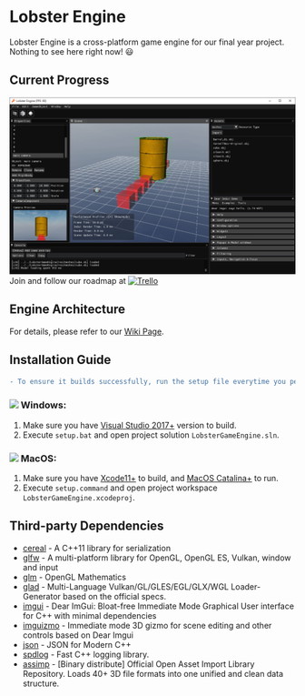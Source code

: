 # Lobster Engine
Lobster Engine is a cross-platform game engine for our final year project. Nothing to see here right now! :smiley:
## Current Progress
![](doc/Screenshot.png)
Join and follow our roadmap at [<img src="https://d2k1ftgv7pobq7.cloudfront.net/meta/u/res/images/brand-assets/Logos/0099ec3754bf473d2bbf317204ab6fea/trello-logo-blue.png" width="80" alt="Trello">](https://trello.com/invite/b/CnX7N13z/665a3ecc44dd00868f37f27c2e5ee895/ssf)

## Engine Architecture
For details, please refer to our [Wiki Page](https://github.com/tkchanat/StealStepFYP/wiki/Engine-Architecture).

## Installation Guide
```diff
- To ensure it builds successfully, run the setup file everytime you perform a git pull.
```
### [<img src="https://cdn1.iconfinder.com/data/icons/flat-and-simple-part-1/128/microsoft-512.png" width="30">]() Windows:
1. Make sure you have [Visual Studio 2017+](https://visualstudio.microsoft.com) version to build.
2. Execute `setup.bat` and open project solution `LobsterGameEngine.sln`.
### [<img src="https://www.freeiconspng.com/uploads/apple-mac-icon-5.png" width="30">]() MacOS:
1. Make sure you have [Xcode11+](https://developer.apple.com/xcode/) to build, and [MacOS Catalina+](https://www.apple.com/hk/en/macos/catalina/) to run.
2. Execute `setup.command` and open project workspace `LobsterGameEngine.xcodeproj`.

## Third-party Dependencies
* [cereal](https://github.com/USCiLab/cereal) - A C++11 library for serialization
* [glfw](https://github.com/glfw/glfw) - A multi-platform library for OpenGL, OpenGL ES, Vulkan, window and input
* [glm](https://github.com/g-truc/glm.git) - OpenGL Mathematics
* [glad](https://github.com/Dav1dde/glad) - Multi-Language Vulkan/GL/GLES/EGL/GLX/WGL Loader-Generator based on the official specs.
* [imgui](https://github.com/ocornut/imgui) - Dear ImGui: Bloat-free Immediate Mode Graphical User interface for C++ with minimal dependencies
* [imguizmo](https://github.com/CedricGuillemet/ImGuizmo) - Immediate mode 3D gizmo for scene editing and other controls based on Dear Imgui
* [json](https://github.com/nlohmann/json) - JSON for Modern C++
* [spdlog](https://github.com/gabime/spdlog) - Fast C++ logging library.
* [assimp](https://github.com/assimp/assimp) - [Binary distribute] Official Open Asset Import Library Repository. Loads 40+ 3D file formats into one unified and clean data structure.

